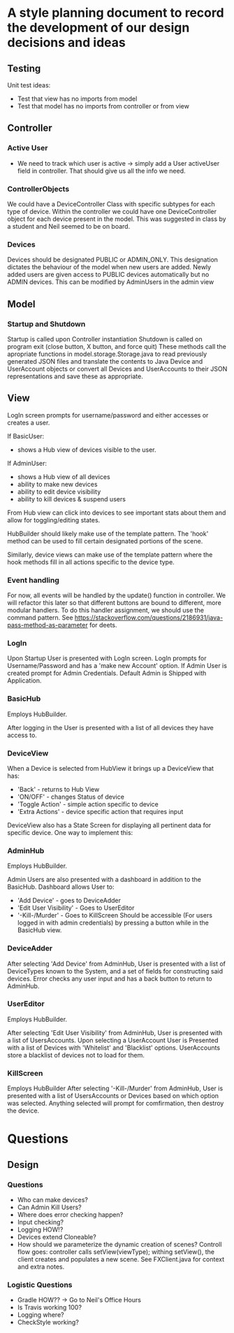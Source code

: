 # A style planning document to record the development of our design decisions and ideas

## Testing

Unit test ideas:
* Test that view has no imports from model
* Test that model has no imports from controller or from view

## Controller

### Active User
* We need to track which user is active -> simply add a User activeUser field in controller. That should give us all the info we need.

### ControllerObjects
We could have a DeviceController Class with specific subtypes for each type of device. Within the controller we could have one DeviceController object for each device present in the model. This was suggested in class by a student and Neil seemed to be on board.


### Devices
Devices should be designated PUBLIC or ADMIN_ONLY. This designation dictates the behaviour of the model when new users are added. Newly added users
are given access to PUBLIC devices automatically but no ADMIN devices. This can be modified by AdminUsers in the admin view

## Model 

### Startup and Shutdown
Startup is called upon Controller instantiation
Shutdown is called on program exit (close button, X button, and force quit)
These methods call the apropriate functions in model.storage.Storage.java to read previously generated JSON files and translate the contents to Java Device and UserAccount objects or convert all Devices and UserAccounts to their JSON representations and save these as appropriate.

## View
LogIn screen prompts for username/password and either accesses or creates a user.

If BasicUser:
* shows a Hub view of devices visible to the user.

If AdminUser:
* shows a Hub view of all devices
* ability to make new devices
* ability to edit device visibility
* ability to kill devices & suspend users

From Hub view can click into devices to see important stats about them and allow for toggling/editing states.

HubBuilder should likely make use of the template pattern. The 'hook' method can be used to fill certain designated portions of the scene.

Similarly, device views can make use of the template pattern where the hook methods fill in all actions specific to the device type.

### Event handling
For now, all events will be handled by the update() function in controller. We will refactor this later so that different buttons are bound to different, more modular handlers. To do this handler assignment, we should use the command pattern. See https://stackoverflow.com/questions/2186931/java-pass-method-as-parameter for deets.

### LogIn
Upon Startup User is presented with LogIn screen. LogIn prompts for Username/Password and has a 'make new Account' option. If Admin User is created prompt for Admin Credentials. Default Admin is Shipped with Application.

### BasicHub
Employs HubBuilder.

After logging in the User is presented with a list of all devices they have access to.

### DeviceView
When a Device is selected from HubView it brings up a DeviceView that has:
* 'Back' - returns to Hub View
* 'ON/OFF' - changes Status of device
* 'Toggle Action' - simple action specific to device
* 'Extra Actions' - device specific action that requires input

DeviceView also has a State Screen for displaying all pertinent data for specific device.
One way to implement this: 

### AdminHub
Employs HubBuilder.

Admin Users are also presented with a dashboard in addition to the BasicHub.
Dashboard allows User to:
* 'Add Device' - goes to DeviceAdder
* 'Edit User Visibility' - Goes to UserEditor
* '-Kill-/Murder' - Goes to KillScreen
Should be accessible (For users logged in with admin credentials) by pressing a button while in the BasicHub view.

### DeviceAdder
After selecting 'Add Device' from AdminHub, User is presented with a list of DeviceTypes known to the System, and a set of fields for constructing said devices. Error checks any user input and has a back button to return to AdminHub.

### UserEditor
Employs HubBuilder.

After selecting 'Edit User Visibility' from AdminHub, User is presented with a list of UsersAccounts. Upon selecting a UserAccount User is Presented with a list of Devices with 'Whitelist' and 'Blacklist' options. UserAccounts store a blacklist of devices not to load for them.

### KillScreen
Employs HubBuilder
After selecting '-Kill-/Murder' from AdminHub, User is presented with a list of UsersAccounts or Devices based on which option was selected. Anything selected will prompt for comfirmation, then destroy the device.

# Questions

## Design

### Questions
* Who can make devices?
* Can Admin Kill Users?
* Where does error checking happen?
* Input checking?
* Logging HOW!?
* Devices extend Cloneable?
* How should we parameterize the dynamic creation of scenes? Controll flow goes: controller calls setView(viewType); withing setView(), the client creates and populates a new scene. See FXClient.java for context and extra notes.

### Logistic Questions
* Gradle HOW?? -> Go to Neil's Office Hours
* Is Travis working 100?
* Logging where?
* CheckStyle working?
